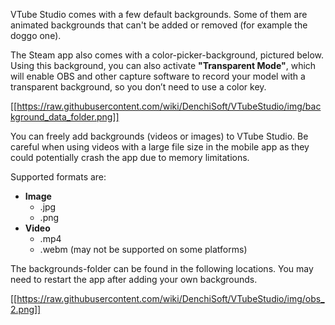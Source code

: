 VTube Studio comes with a few default backgrounds. Some of them are animated backgrounds that can't be added or removed (for example the doggo one).

The Steam app also comes with a color-picker-background, pictured below. Using this background, you can also activate **"Transparent Mode"**, which will enable OBS and other capture software to record your model with a transparent background, so you don’t need to use a color key.

[[https://raw.githubusercontent.com/wiki/DenchiSoft/VTubeStudio/img/background_data_folder.png]]

You can freely add backgrounds (videos or images) to VTube Studio. Be careful when using videos with a large file size in the mobile app as they could potentially crash the app due to memory limitations.

Supported formats are:

* **Image**
  * .jpg
  * .png
* **Video**
  * .mp4
  * .webm (may not be supported on some platforms)

The backgrounds-folder can be found in the following locations. You may need to restart the app after adding your own backgrounds.

[[https://raw.githubusercontent.com/wiki/DenchiSoft/VTubeStudio/img/obs_2.png]]